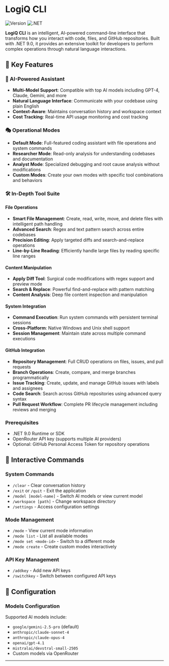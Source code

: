 # LogiQ CLI

![Version](https://img.shields.io/badge/version-1.0.0-blue.svg)
![.NET](https://img.shields.io/badge/.NET-9.0-purple.svg)

**LogiQ CLI** is an intelligent, AI-powered command-line interface that transforms how you interact with code, files, and GitHub repositories. Built with .NET 9.0, it provides an extensive toolkit for developers to perform complex operations through natural language interactions.

## 🌟 Key Features

### 🤖 AI-Powered Assistant
- **Multi-Model Support**: Compatible with top AI models including GPT-4, Claude, Gemini, and more
- **Natural Language Interface**: Communicate with your codebase using plain English
- **Context-Aware**: Maintains conversation history and workspace context
- **Cost Tracking**: Real-time API usage monitoring and cost tracking

### 🎭 Operational Modes
- **Default Mode**: Full-featured coding assistant with file operations and system commands
- **Researcher Mode**: Read-only analysis for understanding codebases and documentation
- **Analyst Mode**: Specialized debugging and root cause analysis without modifications
- **Custom Modes**: Create your own modes with specific tool combinations and behaviors

### 🛠 In-Depth Tool Suite

#### File Operations
- **Smart File Management**: Create, read, write, move, and delete files with intelligent path handling
- **Advanced Search**: Regex and text pattern search across entire codebases
- **Precision Editing**: Apply targeted diffs and search-and-replace operations
- **Line-by-Line Reading**: Efficiently handle large files by reading specific line ranges

#### Content Manipulation
- **Apply Diff Tool**: Surgical code modifications with regex support and preview mode
- **Search & Replace**: Powerful find-and-replace with pattern matching
- **Content Analysis**: Deep file content inspection and manipulation

#### System Integration
- **Command Execution**: Run system commands with persistent terminal sessions
- **Cross-Platform**: Native Windows and Unix shell support
- **Session Management**: Maintain state across multiple command executions

#### GitHub Integration
- **Repository Management**: Full CRUD operations on files, issues, and pull requests
- **Branch Operations**: Create, compare, and merge branches programmatically
- **Issue Tracking**: Create, update, and manage GitHub issues with labels and assignees
- **Code Search**: Search across GitHub repositories using advanced query syntax
- **Pull Request Workflow**: Complete PR lifecycle management including reviews and merging

### Prerequisites
- .NET 9.0 Runtime or SDK
- OpenRouter API key (supports multiple AI providers)
- Optional: GitHub Personal Access Token for repository operations

## 💬 Interactive Commands

### System Commands
- `/clear` - Clear conversation history
- `/exit` or `/quit` - Exit the application
- `/model [model-name]` - Switch AI models or view current model
- `/workspace [path]` - Change workspace directory
- `/settings` - Access configuration settings

### Mode Management
- `/mode` - View current mode information
- `/mode list` - List all available modes
- `/mode set <mode-id>` - Switch to a different mode
- `/mode create` - Create custom modes interactively

### API Key Management
- `/addkey` - Add new API keys
- `/switchkey` - Switch between configured API keys


## 🔧 Configuration

### Models Configuration
Supported AI models include:
- `google/gemini-2.5-pro` (default)
- `anthropic/claude-sonnet-4`
- `anthropic/claude-opus-4`
- `openai/gpt-4.1`
- `mistralai/devstral-small-2505`
- Custom models via OpenRouter

---
